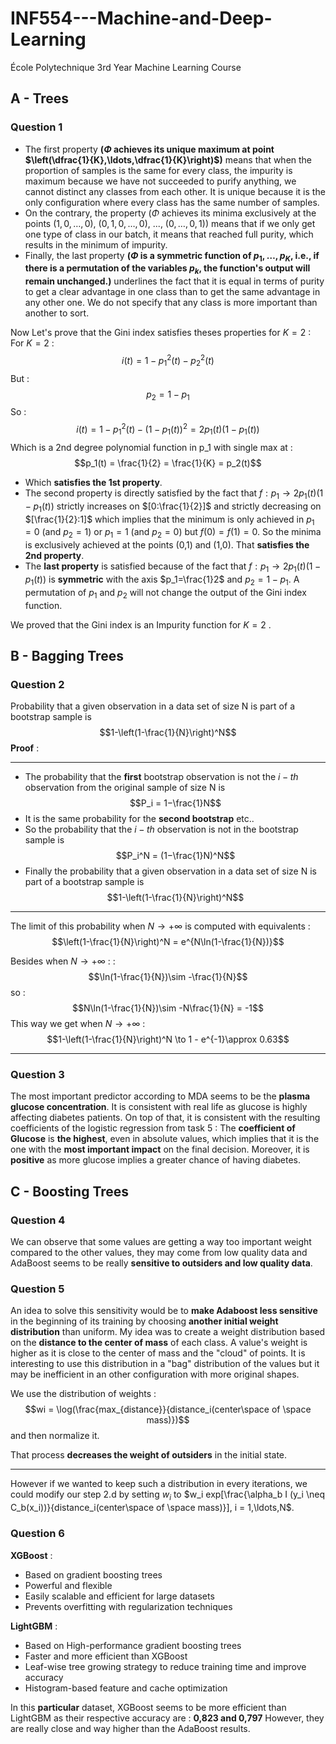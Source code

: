 # INF554---Machine-and-Deep-Learning
École Polytechnique 3rd Year Machine Learning Course
## A - Trees 

### Question 1 

- The first property **($\Phi$ achieves its unique maximum at point $\left(\dfrac{1}{K},\ldots,\dfrac{1}{K}\right)$)** means that when the proportion of samples is the same for every class, the impurity is maximum because we have not succeeded to purify anything, we cannot distinct any classes from each other. It is unique because it is the only configuration where every class has the same number of samples.
- On the contrary, the property ($\Phi$ achieves its minima exclusively at the points $\left(1,0,\ldots,0\right)$, $\left(0,1,0,\ldots,0\right)$, ..., $\left(0,\ldots,0,1\right)$) means that if we only get one type of class in our batch, it means that reached full purity, which results in the minimum of impurity.
- Finally, the last property **($\Phi$ is a symmetric function of $p_1,\ldots,p_K$, i.e., if there is a permutation of the variables $p_k$, the function's output will remain unchanged.)** underlines the fact that it is equal in terms of purity to get a clear advantage in one class than to get the same advantage in any other one. We do not specify that any class is more important than another to sort.


Now Let's prove that the Gini index satisfies theses properties for $K=2$ :
For $K=2$ : $$i(t) = 1-p_1^2(t) - p_2^2(t)$$
But : $$p_2 = 1-p_1$$
So : $$i(t) = 1-p_1^2(t) - (1-p_1(t))^2 = 2p_1(t)(1-p_1(t)) $$
Which is a 2nd degree polynomial function in p_1 with single max at :$$p_1(t) = \frac{1}{2} = \frac{1}{K} = p_2(t)$$
- Which **satisfies the 1st property**.
- The second property is directly satisfied by the fact that $f:p_1\to 2p_1(t)(1-p_1(t))$ strictly increases on $[0:\frac{1}{2}]$ and strictly decreasing on $[\frac{1}{2}:1]$ which implies that the minimum is only achieved in $p_1=0$ (and $p_2=1$) or $p_1=1$ (and $p_2=0$) but $f(0) = f(1) = 0$. So the minima is exclusively achieved at the points (0,1) and (1,0). That **satisfies the 2nd property**.
- The **last property** is satisfied because of the fact that $f:p_1\to 2p_1(t)(1-p_1(t))$ is **symmetric** with the axis $p_1=\frac{1}2$ and $p_2 = 1-p_1$. A permutation of $p_1$ and $p_2$ will not change the output of the Gini index function.

We proved that the Gini index is an Impurity function for $K=2$ .

## B - Bagging Trees

### Question 2 

Probability that a given observation in a data set of size N is part of a bootstrap sample is $$1-\left(1-\frac{1}{N}\right)^N$$
**Proof** : 
***
- The probability that the **first** bootstrap observation is not the $i-th$ observation from the original sample of size N is $$P_i = 1−\frac{1}N$$
- It is the same probability for the **second bootstrap** etc..
- So the probability that the $i-th$ observation is not in the bootstrap sample is $$P_i^N = (1−\frac{1}N)^N$$
- Finally the probability that a given observation in a data set of size N is part of a bootstrap sample is $$1-\left(1-\frac{1}{N}\right)^N$$
***
 The limit of this probability when $N \to +\infty$ is computed with equivalents  : 
$$\left(1-\frac{1}{N}\right)^N = e^{N\ln(1-\frac{1}{N})}$$

Besides when $N \to +\infty$ :  : 
$$\ln(1-\frac{1}{N})\sim -\frac{1}{N}$$ so : $$N\ln(1-\frac{1}{N})\sim -N\frac{1}{N} = -1$$
This way we get when $N \to +\infty$ : $$1-\left(1-\frac{1}{N}\right)^N \to 1 - e^{-1}\approx 0.63$$ 

***


### Question  3

The most important predictor according to MDA seems to be the **plasma glucose concentration**. It is consistent with real life as glucose is highly affecting diabetes patients.
On top of that, it is consistent with the resulting coefficients of the logistic regression from task 5 : The **coefficient of Glucose** is **the highest**, even in absolute values, which implies that it is the one with the **most important impact** on the final decision. Moreover, it is **positive** as more glucose implies a greater chance of having diabetes.

## C - Boosting Trees

### Question 4

We can observe that some values are getting a way too important weight compared to the other values, they may come from low quality data and AdaBoost seems to be really **sensitive to outsiders and low quality data**.

### Question 5

An idea to solve this sensitivity would be to **make Adaboost less sensitive** in the beginning of its training by choosing **another initial weight distribution** than uniform. My idea was to create a weight distribution based on the **distance to the center of mass** of each class. A value's weight is higher as it is close to the center of mass and the "cloud" of points. It is interesting to use this distribution in a "bag" distribution of the values but it may be inefficient in an other configuration with more original shapes.

We use the distribution of weights : $$wi = \log(\frac{max_{distance}}{distance_i(center\space of \space mass)})$$and then normalize it. 

That process **decreases the weight of outsiders** in the initial state.
***
However if we wanted to keep such a distribution in every iterations, we could modify our step 2.d by setting $w_i$ to $w_i exp[\frac{\alpha_b I (y_i \neq C_b(x_i))}{distance_i(center\space of \space mass)}], i = 1,\ldots,N$.

### Question 6

**XGBoost** :
- Based on gradient boosting trees
- Powerful and flexible
- Easily scalable and efficient for large datasets
- Prevents overfitting with regularization techniques

**LightGBM** : 
- Based on High-performance gradient boosting trees
- Faster and more efficient than XGBoost
- Leaf-wise tree growing strategy to reduce training time and improve accuracy
- Histogram-based feature and cache optimization

In this **particular** dataset, XGBoost seems to be more efficient than LightGBM as their respective accuracy are : **0,823 and 0,797**
However, they are really close and way higher than the AdaBoost results.
